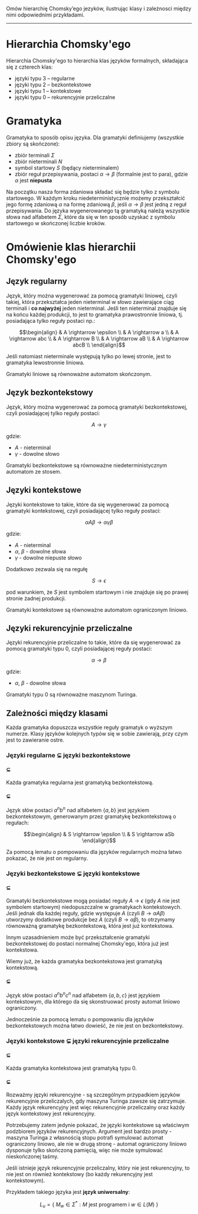 Omów hierarchię Chomsky’ego jezyków, ilustrując klasy i zależnosci między nimi odpowiednimi przykładami.

---

# Hierarchia Chomsky'ego
Hierarchia Chomsky'ego to hierarchia klas języków formalnych, składająca się z czterech klas:

* języki typu 3 – regularne
* języki typu 2 – bezkontekstowe
* języki typu 1 – kontekstowe
* języki typu 0 – rekurencyjnie przeliczalne

# Gramatyka
Gramatyka to sposób opisu języka. Dla gramatyki definiujemy (wszystkie zbiory są skończone):

* zbiór terminali $\Sigma$
* zbiór nieterminali $N$
* symbol startowy $S$ (będący nieterminalem)
* zbiór reguł przepisywania, postaci $\alpha \rightarrow \beta$ (formalnie jest to para), gdzie $\alpha$ jest **niepusta**

Na początku nasza forma zdaniowa składać się będzie tylko z symbolu startowego. W każdym kroku niedeterministycznie możemy przekształcić jego formę zdaniową $\alpha$ na formę zdaniową $\beta$, jeśli $\alpha \rightarrow \beta$ jest jedną z reguł przepisywania. Do języka wygenerowanego tą gramatyką należą wszystkie słowa nad alfabetem $\Sigma$, które da się w ten sposób uzyskać z symbolu startowego w skończonej liczbie kroków.

# Omówienie klas hierarchii Chomsky'ego

## Język regularny
Język, który można wygenerować za pomocą gramatyki liniowej, czyli takiej, która przekształca jeden nieterminal w słowo zawierające ciąg terminali i **co najwyżej** jeden nieterminal. Jeśli ten nieterminal znajduje się na końcu każdej produkcji, to jest to gramatyka prawostronnie liniowa, tj. posiadająca tylko reguły postaci np.:

$$\begin{align}
& A \rightarrow \epsilon \\
& A \rightarrow a \\
& A \rightarrow abc \\
& A \rightarrow B \\
& A \rightarrow aB \\
& A \rightarrow abcB \\
\end{align}$$

Jeśli natomiast nieterminale występują tylko po lewej stronie, jest to gramatyka lewostronnie liniowa.

Gramatyki liniowe są równoważne automatom skończonym.

## Język bezkontekstowy
Język, który można wygenerować za pomocą gramatyki bezkontekstowej, czyli posiadającej tylko reguły postaci:

$$A \rightarrow \gamma$$

gdzie:

* $A$ - nieterminal
* $\gamma$ - dowolne słowo

Gramatyki bezkontekstowe są równoważne niedeterministycznym automatom ze stosem.

## Języki kontekstowe
Języki kontekstowe to takie, które da się wygenerować za pomocą gramatyki kontekstowej, czyli posiadającej tylko reguły postaci:

$$\alpha A\beta \rightarrow \alpha\gamma\beta$$

gdzie:

* $A$ - nieterminal
* $\alpha$, $\beta$ - dowolne słowa
* $\gamma$ - dowolne niepuste słowo

Dodatkowo zezwala się na regułę

$$S \rightarrow \epsilon$$

pod warunkiem, że $S$ jest symbolem startowym i nie znajduje się po prawej stronie żadnej produkcji.

Gramatyki kontekstowe są równoważne automatom ograniczonym liniowo.

## Języki rekurencyjnie przeliczalne
Języki rekurencyjnie przeliczalne to takie, które da się wygenerować za pomocą gramatyki typu 0, czyli posiadającej reguły postaci:

$$\alpha \rightarrow \beta$$

gdzie:

* $\alpha$, $\beta$ - dowolne słowa

Gramatyki typu 0 są równoważne maszynom Turinga.

## Zależności między klasami
Każda gramatyka dopuszcza wszystkie reguły gramatyk o wyższym numerze. Klasy języków kolejnych typów się w sobie zawierają, przy czym jest to zawieranie ostre.

### Języki regularne $\subsetneq$ języki bezkontekstowe
#### $\subseteq$
Każda gramatyka regularna jest gramatyką bezkontekstową.

#### $\subsetneq$
Język słów postaci $a^nb^n$ nad alfabetem $\{a, b\}$ jest językiem bezkontekstowym, generowanym przez gramatykę bezkontekstową o regułach:

$$\begin{align}
& S \rightarrow \epsilon \\
& S \rightarrow aSb
\end{align}$$

Za pomocą lematu o pompowaniu dla języków regularnych można łatwo pokazać, że nie jest on regularny.

### Języki bezkontekstowe $\subsetneq$ języki kontekstowe
#### $\subseteq$
Gramatyki bezkontekstowe mogą posiadać reguły $A \rightarrow \epsilon$ (gdy $A$ nie jest symbolem startowym) niedopuszczalne w gramatykach kontekstowych. Jeśli jednak dla każdej reguły, gdzie występuje $A$ (czyli $B \rightarrow \alpha A\beta$) utworzymy dodatkowe produkcje bez $A$ (czyli $B \rightarrow \alpha\beta$), to otrzymamy równoważną gramatykę bezkontekstową, która jest już kontekstowa.

Innym uzasadnieniem może być przekształcenie gramatyki bezkontekstowej do postaci normalnej Chomsky'ego, która już jest kontekstowa.

Wiemy już, że każda gramatyka bezkontekstowa jest gramatyką kontekstową.

#### $\subsetneq$
Język słów postaci $a^nb^nc^n$ nad alfabetem $\{a, b, c\}$ jest językiem kontekstowym, dla którego da się skonstruować prosty automat liniowo ograniczony.

Jednocześnie za pomocą lematu o pompowaniu dla języków bezkontekstowych można łatwo dowieść, że nie jest on bezkontekstowy.

### Języki kontekstowe $\subsetneq$ języki rekurencyjnie przeliczalne
#### $\subseteq$
Każda gramatyka kontekstowa jest gramatyką typu 0.

#### $\subsetneq$
Rozważmy języki rekurencyjne - są szczególnym przypadkiem języków rekurencyjnie przeliczalych, gdy maszyna Turinga zawsze się zatrzymuje. Każdy język rekurencyjny jest więc rekurencyjnie przeliczalny oraz każdy język kontekstowy jest rekurencyjny.

Potrzebujemy zatem jedynie pokazać, że języki kontekstowe są właściwym podzbiorem języków rekurencyjnych. Argument jest bardzo prosty - maszyna Turinga z własnością stopu potrafi symulować automat ograniczony liniowo, ale nie w drugą stronę - automat ograniczony liniowo dysponuje tylko skończoną pamięcią, więc nie może symulować nieskończonej taśmy.

Jeśli istnieje język rekurencyjnie przeliczalny, który nie jest rekurencyjny, to nie jest on również kontekstowy (bo każdy rekurencyjny jest kontekstowym).

Przykładem takiego języka jest **język uniwersalny**:

$$L_u = \{\ M_w \in \Sigma^{\ast} : M \text{ jest programem i } w \in L(M)\ \}$$
